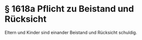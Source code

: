 # § 1618a Pflicht zu Beistand und Rücksicht
Eltern und Kinder sind einander Beistand und Rücksicht schuldig.